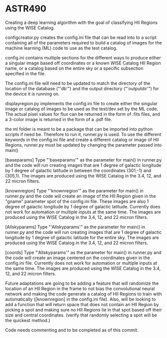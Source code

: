 # ASTR490
Creating a deep learning algorithm with the goal of classifying HII Regions using
the WISE Catalog.

configcreator.py creates the config.ini file that can be read into to a script
containing all of the parameters required to build a catalog of images for the
machine learning (ML) code to use as the test catalog.

config.ini contains multiple sections for the different ways to produce either a
singular image based off coordinates or a known WISE Catalog HII Region name, or a
catalog based on the entire sky or a specific subsection specified in the file.

The config.ini file will need to be updated to match the directory of the location
of the database ("'db'") and the output directory ("'outputdir'") for the device it
is running on.

displayregion.py implements the config.ini file to create either the singular image
or catalog of images to be used as the test/dev set by the ML code. The actual pixel
values for flux can be returned in the form of .fits files, and a 3-color image is
returned in the form of a .pdf file.

the ml folder is meant to be a package that can be imported into python scripts if
need be. Therefore to run it, runner.py is used. To use the different keywords in 
the config.ini file and create a different catalog or image of HII Regions, runner.py
must be updated by changing the parameter passed into main()

[baseparams]
Type "'baseparams'" as the parameter for main() in runner.py and the code will run 
creating images that are 1 degree of galactic longitude by 1 degree of galactic 
latitude in between the coordinates (301,-1) and (305,1). The images are produced
using the WISE Catalog in the 3.4, 12, and 22 micron filters.

[knownregion]
Type "'knownregion'" as the parameter for main() in runner.py and the code will
create an image of the HII Region given in the "gname" parameter spot of the
config.ini file. These images are also 1 degree of galactic longitude by 1 degree
of galactic latitude. Currently does not work for automation or multiple inputs at
the same time. The images are produced using the WISE Catalog in the 3.4, 12, and
22 micron filters.

[Allskyparams]
Type "'Allskyparams'" as the parameter for main() in runner.py and the code will run 
creating images that are 1 degree of galactic longitude by 1 degree of galactic 
latitude for the entire sky. The images are produced using the WISE Catalog in the
3.4, 12, and 22 micron filters.

[coords]
Type "'Allskyparams'" as the parameter for main() in runner.py and the code will
create an image centered on the coordinates given in the config.ini file. Currently
does not work for automation or multiple inputs at the same time. The images are
produced using the WISE Catalog in the 3.4, 12, and 22 micron filters.

Future adaptations are going to be adding a feature that will randomize the location
of an HII Region in the frame to not bias the convolutional neural network and making
the code generate a catalog of HII Regions to train with automatically ([knownregion]
in the config.ini file). Also, will be looking to add a function that will return
space that does not contain an HII Region by picking a spot and making sure no HII
Regions lie in that spot based off their size and central coordinates. (verify that 
randomly selecting a spot will be the quickest method.)

Code needs commenting and to be completed as of this commit.

